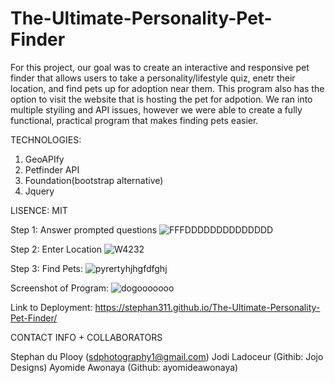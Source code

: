 # The-Ultimate-Personality-Pet-Finder

For this project, our goal was to create an interactive and responsive pet finder that allows users to take a personality/lifestyle quiz, enetr their location, and find pets up for adoption near them. This program also has the option to visit the website that is hosting the pet for adpotion. We ran into multiple styiling and API issues, however we were able to create a fully functional, practical program that makes finding pets easier.

TECHNOLOGIES: 

1. GeoAPIfy
2. Petfinder API
3. Foundation(bootstrap alternative)
4. Jquery

LISENCE: MIT

Step 1: Answer prompted questions
![FFFDDDDDDDDDDDDDD](https://user-images.githubusercontent.com/76667667/121762136-0f2e5580-cb02-11eb-802c-b793fe76f561.JPG)

Step 2: Enter Location
![W4232](https://user-images.githubusercontent.com/76667667/121762140-1b1a1780-cb02-11eb-9883-989ca0aa1e1b.JPG)

Step 3: Find Pets: 
![pyrertyhjhgfdfghj](https://user-images.githubusercontent.com/76667667/121762151-279e7000-cb02-11eb-9950-1566c4b6afc1.JPG)


Screenshot of Program: ![dogooooooo](https://user-images.githubusercontent.com/76667667/115166158-940b6e80-a07f-11eb-9d3b-dd11d2c8a5ab.JPG)

Link to Deployment: https://stephan311.github.io/The-Ultimate-Personality-Pet-Finder/ 

CONTACT INFO + COLLABORATORS

Stephan du Plooy (sdphotography1@gmail.com)
Jodi Ladoceur (Githib: Jojo Designs)
Ayomide Awonaya (Github: ayomideawonaya)




